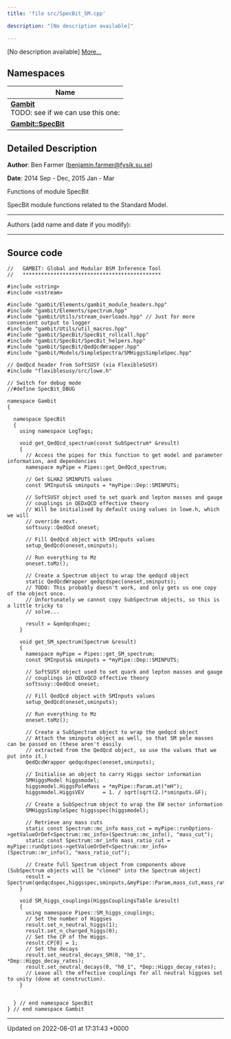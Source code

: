 ```yaml
---
title: 'file src/SpecBit_SM.cpp'

description: "[No description available]"

---
```







[No description available] [More...](#detailed-description)

## Namespaces

| Name           |
| -------------- |
| **[Gambit](/documentation/code/darkbit_developmentnamespaces/namespacegambit/)** <br>TODO: see if we can use this one:  |
| **[Gambit::SpecBit](/documentation/code/darkbit_developmentnamespaces/namespacegambit_1_1specbit/)**  |

## Detailed Description


**Author**: Ben Farmer ([benjamin.farmer@fysik.su.se](mailto:benjamin.farmer@fysik.su.se)) 

**Date**: 2014 Sep - Dec, 2015 Jan - Mar

Functions of module SpecBit

SpecBit module functions related to the Standard Model.



------------------

Authors (add name and date if you modify):



------------------




## Source code

```
//   GAMBIT: Global and Modular BSM Inference Tool
//   *********************************************

#include <string>
#include <sstream>

#include "gambit/Elements/gambit_module_headers.hpp"
#include "gambit/Elements/spectrum.hpp"
#include "gambit/Utils/stream_overloads.hpp" // Just for more convenient output to logger
#include "gambit/Utils/util_macros.hpp"
#include "gambit/SpecBit/SpecBit_rollcall.hpp"
#include "gambit/SpecBit/SpecBit_helpers.hpp"
#include "gambit/SpecBit/QedQcdWrapper.hpp"
#include "gambit/Models/SimpleSpectra/SMHiggsSimpleSpec.hpp"

// QedQcd header from SoftSUSY (via FlexibleSUSY)
#include "flexiblesusy/src/lowe.h"

// Switch for debug mode
//#define SpecBit_DBUG

namespace Gambit
{

  namespace SpecBit
  {
    using namespace LogTags;

    void get_QedQcd_spectrum(const SubSpectrum* &result)
    {
      // Access the pipes for this function to get model and parameter information, and dependencies
      namespace myPipe = Pipes::get_QedQcd_spectrum;

      // Get SLHA2 SMINPUTS values
      const SMInputs& sminputs = *myPipe::Dep::SMINPUTS;

      // SoftSUSY object used to set quark and lepton masses and gauge
      // couplings in QEDxQCD effective theory
      // Will be initialised by default using values in lowe.h, which we will
      // override next.
      softsusy::QedQcd oneset;

      // Fill QedQcd object with SMInputs values
      setup_QedQcd(oneset,sminputs);

      // Run everything to Mz
      oneset.toMz();

      // Create a Spectrum object to wrap the qedqcd object
      static QedQcdWrapper qedqcdspec(oneset,sminputs);
      // TODO: This probably doesn't work, and only gets us one copy of the object once.
      // Unfortunately we cannot copy SubSpectrum objects, so this is a little tricky to
      // solve...

      result = &qedqcdspec;
    }

    void get_SM_spectrum(Spectrum &result)
    {
      namespace myPipe = Pipes::get_SM_spectrum;
      const SMInputs& sminputs = *myPipe::Dep::SMINPUTS;

      // SoftSUSY object used to set quark and lepton masses and gauge
      // couplings in QEDxQCD effective theory
      softsusy::QedQcd oneset;

      // Fill QedQcd object with SMInputs values
      setup_QedQcd(oneset,sminputs);

      // Run everything to Mz
      oneset.toMz();

      // Create a SubSpectrum object to wrap the qedqcd object
      // Attach the sminputs object as well, so that SM pole masses can be passed on (these aren't easily
      // extracted from the QedQcd object, so use the values that we put into it.)
      QedQcdWrapper qedqcdspec(oneset,sminputs);

      // Initialise an object to carry Higgs sector information
      SMHiggsModel higgsmodel;
      higgsmodel.HiggsPoleMass = *myPipe::Param.at("mH");
      higgsmodel.HiggsVEV      = 1. / sqrt(sqrt(2.)*sminputs.GF);

      // Create a SubSpectrum object to wrap the EW sector information
      SMHiggsSimpleSpec higgsspec(higgsmodel);

      // Retrieve any mass cuts
      static const Spectrum::mc_info mass_cut = myPipe::runOptions->getValueOrDef<Spectrum::mc_info>(Spectrum::mc_info(), "mass_cut");
      static const Spectrum::mr_info mass_ratio_cut = myPipe::runOptions->getValueOrDef<Spectrum::mr_info>(Spectrum::mr_info(), "mass_ratio_cut");

      // Create full Spectrum object from components above (SubSpectrum objects will be "cloned" into the Spectrum object)
      result = Spectrum(qedqcdspec,higgsspec,sminputs,&myPipe::Param,mass_cut,mass_ratio_cut);
    }

    void SM_higgs_couplings(HiggsCouplingsTable &result)
    {
      using namespace Pipes::SM_higgs_couplings;
      // Set the number of Higgses
      result.set_n_neutral_higgs(1);
      result.set_n_charged_higgs(0);
      // Set the CP of the Higgs.
      result.CP[0] = 1;
      // Set the decays
      result.set_neutral_decays_SM(0, "h0_1", *Dep::Higgs_decay_rates);
      result.set_neutral_decays(0, "h0_1", *Dep::Higgs_decay_rates);
      // Leave all the effective couplings for all neutral higgses set to unity (done at construction).
    }


  } // end namespace SpecBit
} // end namespace Gambit
```


-------------------------------

Updated on 2022-08-01 at 17:31:43 +0000
